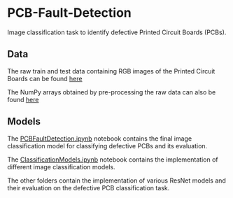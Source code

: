 # PCB-Fault-Detection
Image classification task to identify defective Printed Circuit Boards (PCBs).

## Data
The raw train and test data containing RGB images of the Printed Circuit Boards can be found [here](https://drive.google.com/drive/folders/11-WROAtjIFlhLVrW0aLnfpno-9md6OnU?usp=sharing)

The NumPy arrays obtained by pre-processing the raw data can also be found [here](https://drive.google.com/drive/folders/11-WROAtjIFlhLVrW0aLnfpno-9md6OnU?usp=sharing)

## Models

The [PCBFaultDetection.ipynb](https://github.com/sreesai1412/PCB-Fault-Detection/master/PCBFaultDetection.ipynb) notebook contains the final image classification model for classifying defective PCBs and its evaluation.

The [ClassificationModels.ipynb](https://github.com/sreesai1412/PCB-Fault-Detection/master/ClassificationModels.ipynb) notebook contains the implementation of different image classification models.

The other folders contain the implementation of various ResNet models and their evaluation on the defective PCB classification task.

